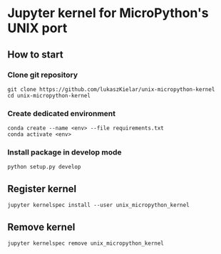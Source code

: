 # Jupyter kernel for MicroPython's UNIX port

## How to start

### Clone git repository

```
git clone https://github.com/lukaszKielar/unix-micropython-kernel
cd unix-micropython-kernel
```

### Create dedicated environment

```
conda create --name <env> --file requirements.txt
conda activate <env>
```

### Install package in develop mode

```
python setup.py develop
```

## Register kernel

```
jupyter kernelspec install --user unix_micropython_kernel
```

## Remove kernel

```
jupyter kernelspec remove unix_micropython_kernel
```
